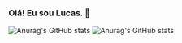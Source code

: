 ### Olá! Eu sou Lucas. 👋
![Anurag's GitHub stats](https://github-readme-stats.vercel.app/api?devdossantoslucas=anuraghazra&show_icons=true&theme=dark)
![Anurag's GitHub stats](https://github-readme-stats.vercel.app/api?DevDosSantosLucas=anuraghazra&hide=contribs,prs)

<!--
**DevDosSantosLucas/DevDosSantosLucas** is a ✨ _special_ ✨ repository because its `README.md` (this file) appears on your GitHub profile.

Here are some ideas to get you started:

- 🔭 I’m currently working on ...
- 🌱 I’m currently learning ...
- 👯 I’m looking to collaborate on ...
- 🤔 I’m looking for help with ...
- 💬 Ask me about ...
- 📫 How to reach me: ...
- 😄 Pronouns: ...
- ⚡ Fun fact: ...
-->
